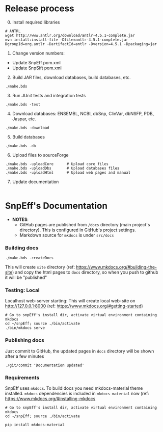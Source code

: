 

# Release process

0) Install required libraries

```
# ANTRL
wget http://www.antlr.org/download/antlr-4.5.1-complete.jar
mvn install:install-file -Dfile=antlr-4.5.1-complete.jar -DgroupId=org.antlr -DartifactId=antlr -Dversion=4.5.1 -Dpackaging=jar
```

1) Change version numbers:
- Update SnpEff pom.xml
- Update SnpSift pom.xml

2) Build JAR files, download databases, build databases, etc.
```
./make.bds
```

3) Run JUnit tests and integration tests
```
./make.bds -test
```

4) Download databases: ENSEMBL, NCBI, dbSnp, ClinVar, dbNSFP, PDB, Jaspar, etc.
```
./make.bds -download
```

5) Build databases
```
./make.bds -db
```

6) Upload files to sourceForge

```
./make.bds -uploadCore		# Upload core files
./make.bds -uploadDbs		# Upload databases files
./make.bds -uploadHtml		# Upload web pages and manual
```

7) Update documentation
```

```

# SnpEff's Documentation

- **NOTES**:
	- GitHub pages are published from `/docs` directory (main project's directory). This is configured in GitHub's project settings.
	- Markdown source for `mkdocs` is under `src/docs`

### Building docs

```
./make.bds -createDocs
```

This will create `site` directory (ref: <https://www.mkdocs.org/#building-the-site>) and copy the html pages to `docs` directory, so when you push to github it will be "published"

### Testing: Local

Localhost web-server starting: This will create local web-site on <http://127.0.0.1:8000> (ref: <https://www.mkdocs.org/#getting-started>)
```
# Go to snpEff's install dir, activate virtual environment containing mkdocs
cd ~/snpEff; source ./bin/activate
./bin/mkdocs serve
```

### Publishing docs

Just commit to GitHub, the updated pages in `docs` directory will be shown after a few minutes

```
./git/commit 'Documentation updated'
```

### Requirements

SnpEff uses `mkdocs`.
To build docs you need mkdocs-material theme installed.
`mkdocs` dependencies is included in `mkdocs-material` now (ref: <https://www.mkdocs.org/#installing-mkdocs>

```
# Go to snpEff's install dir, activate virtual environment containing mkdocs
cd ~/snpEff; source ./bin/activate

pip install mkdocs-material
```

